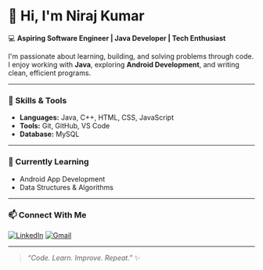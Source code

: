 # 👋 Hi, I'm Niraj Kumar

💻 **Aspiring Software Engineer | Java Developer | Tech Enthusiast**

I'm passionate about learning, building, and solving problems through code.  
I enjoy working with **Java**, exploring **Android Development**, and writing clean, efficient programs.

---

### 🚀 Skills & Tools
- **Languages:** Java, C++, HTML, CSS, JavaScript  
- **Tools:** Git, GitHub, VS Code  
- **Database:** MySQL  

---

### 🌱 Currently Learning
- Android App Development  
- Data Structures & Algorithms  

---

### 📫 Connect With Me
[![LinkedIn](https://img.shields.io/badge/LinkedIn-Connect-blue?style=for-the-badge&logo=linkedin)](https://linkedin.com/in/nirajkumardev)
[![Gmail](https://img.shields.io/badge/Email-nirajkumar.code@gmail.com-red?style=for-the-badge&logo=gmail)](mailto:nirajkumar.code@gmail.com)

---

> *“Code. Learn. Improve. Repeat.”* ✨
